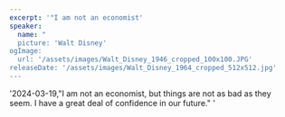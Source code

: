 ```yaml
---
excerpt: '"I am not an economist'
speaker:
  name: "
  picture: 'Walt Disney'
ogImage:
  url: '/assets/images/Walt_Disney_1946_cropped_100x100.JPG'
releaseDate: '/assets/images/Walt_Disney_1964_cropped_512x512.jpg'
---
```


'2024-03-19,"I am not an economist, but things are not as bad as they seem. I have a great deal of confidence in our future."'
